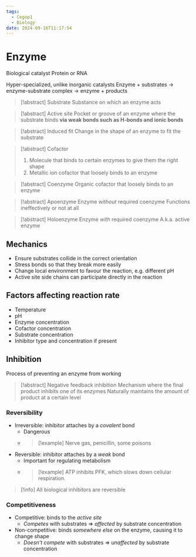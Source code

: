 ```yaml
---
tags:
  - Cegep1
  - Biology
date: 2024-09-16T11:17:54
---
```


# Enzyme

Biological catalyst
Protein or RNA

Hyper-specialized, unlike inorganic catalysts
Enzyme + substrates -> enzyme-substrate complex -> enzyme + products

> [!abstract] Substrate
> Substance on which an enzyme acts

> [!abstract] Active site
> Pocket or groove of an enzyme where the substrate binds **via weak bonds such as H-bonds and ionic bonds**

> [!abstract] Induced fit
> Change in the shape of an enzyme to fit the substrate

> [!abstract] Cofactor
> 1. Molecule that binds to certain enzymes to give them the right shape
> 2. Metallic ion cofactor that loosely binds to an enzyme

> [!abstract] Coenzyme
> Organic cofactor that loosely binds to an enzyme

> [!abstract] Apoenzyme
> Enzyme *without* required coenzyme
> Functions ineffectively or not at all

> [!abstract] Holoenzyme
> Enzyme *with* required coenzyme
> A.k.a. active enzyme

## Mechanics

- Ensure substrates collide in the correct orientation
- Stress bonds so that they break more easily
- Change local environment to favour the reaction, e.g. different pH
- Active site side chains can participate directly in the reaction

## Factors affecting reaction rate

- Temperature
- pH
- Enzyme concentration
- Cofactor concentration
- Substrate concentration
- Inhibitor type and concentration if present

## Inhibition

Process of preventing an enzyme from working

> [!abstract] Negative feedback inhibition
> Mechanism where the final product inhibits one of its enzymes
> Naturally maintains the amount of product at a certain level

### Reversibility

- Irreversible: inhibitor attaches by a *covalent* bond
	- Dangerous
	- > [!example] Nerve gas, penicillin, some poisons
- Reversible: inhibitor attaches by a *weak* bond
	- Important for regulating metabolism
	- > [!example] ATP inhibits PFK, which slows down cellular respiration.

> [!info] All biological inhibitors are reversible

### Competitiveness

- Competitive: binds to the *active site*
	- *Competes* with substrates => *affected* by substrate concentration
- Non-competitive: binds *somewhere else* on the enzyme, causing it to change shape
	- *Doesn't compete* with substrates => *unaffected* by substrate concentration
